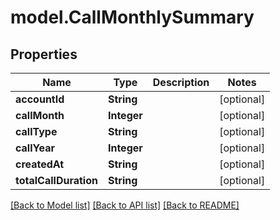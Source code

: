 # model.CallMonthlySummary

## Properties
Name | Type | Description | Notes
------------ | ------------- | ------------- | -------------
**accountId** | **String** |  | [optional] 
**callMonth** | **Integer** |  | [optional] 
**callType** | **String** |  | [optional] 
**callYear** | **Integer** |  | [optional] 
**createdAt** | **String** |  | [optional] 
**totalCallDuration** | **String** |  | [optional] 

[[Back to Model list]](../README.md#documentation-for-models) [[Back to API list]](../README.md#documentation-for-api-endpoints) [[Back to README]](../README.md)


